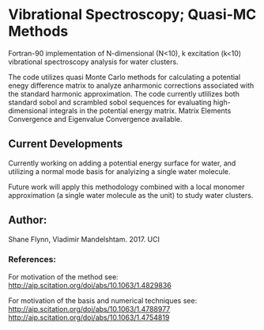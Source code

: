 # Vibrational Spectroscopy; Quasi-MC Methods
Fortran-90 implementation of N-dimensional (N<10), k excitation (k<10) vibrational spectroscopy analysis for water clusters.

The code utilizes quasi Monte Carlo methods for calculating a potential enegy difference matrix to analyze anharmonic corrections associated with the standard harmonic approximation.
The code currently utlilizes both standard sobol and scrambled sobol sequences for evaluating high-dimensional integrals in the potential energy matrix.
Matrix Elements Convergence and Eigenvalue Convergence available. 

## Current Developments
Currently working on adding a potential energy surface for water, and utilizing a normal mode basis for analyizing a single water molecule.

Future work will apply this methodology combined with a local monomer approximation (a single water molecule as the unit) to study water clusters. 

## Author:
Shane Flynn, Vladimir Mandelshtam. 2017. UCI

### References:
For motivation of the method see:
http://aip.scitation.org/doi/abs/10.1063/1.4829836 

For motivation of the basis and numerical techniques see:
http://aip.scitation.org/doi/abs/10.1063/1.4788977
http://aip.scitation.org/doi/abs/10.1063/1.4754819
